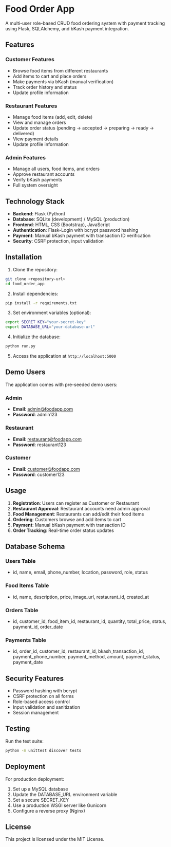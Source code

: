 # Food Order App

A multi-user role-based CRUD food ordering system with payment tracking using Flask, SQLAlchemy, and bKash payment integration.

## Features

### Customer Features
- Browse food items from different restaurants
- Add items to cart and place orders
- Make payments via bKash (manual verification)
- Track order history and status
- Update profile information

### Restaurant Features
- Manage food items (add, edit, delete)
- View and manage orders
- Update order status (pending → accepted → preparing → ready → delivered)
- View payment details
- Update profile information

### Admin Features
- Manage all users, food items, and orders
- Approve restaurant accounts
- Verify bKash payments
- Full system oversight

## Technology Stack

- **Backend**: Flask (Python)
- **Database**: SQLite (development) / MySQL (production)
- **Frontend**: HTML, CSS (Bootstrap), JavaScript
- **Authentication**: Flask-Login with bcrypt password hashing
- **Payment**: Manual bKash payment with transaction ID verification
- **Security**: CSRF protection, input validation

## Installation

1. Clone the repository:
```bash
git clone <repository-url>
cd food_order_app
```

2. Install dependencies:
```bash
pip install -r requirements.txt
```

3. Set environment variables (optional):
```bash
export SECRET_KEY="your-secret-key"
export DATABASE_URL="your-database-url"
```

4. Initialize the database:
```bash
python run.py
```

5. Access the application at `http://localhost:5000`

## Demo Users

The application comes with pre-seeded demo users:

### Admin
- **Email**: admin@foodapp.com
- **Password**: admin123

### Restaurant
- **Email**: restaurant@foodapp.com
- **Password**: restaurant123

### Customer
- **Email**: customer@foodapp.com
- **Password**: customer123

## Usage

1. **Registration**: Users can register as Customer or Restaurant
2. **Restaurant Approval**: Restaurant accounts need admin approval
3. **Food Management**: Restaurants can add/edit their food items
4. **Ordering**: Customers browse and add items to cart
5. **Payment**: Manual bKash payment with transaction ID
6. **Order Tracking**: Real-time order status updates

## Database Schema

### Users Table
- id, name, email, phone_number, location, password, role, status

### Food Items Table
- id, name, description, price, image_url, restaurant_id, created_at

### Orders Table
- id, customer_id, food_item_id, restaurant_id, quantity, total_price, status, payment_id, order_date

### Payments Table
- id, order_id, customer_id, restaurant_id, bkash_transaction_id, payment_phone_number, payment_method, amount, payment_status, payment_date

## Security Features

- Password hashing with bcrypt
- CSRF protection on all forms
- Role-based access control
- Input validation and sanitization
- Session management

## Testing

Run the test suite:
```bash
python -m unittest discover tests
```

## Deployment

For production deployment:

1. Set up a MySQL database
2. Update the DATABASE_URL environment variable
3. Set a secure SECRET_KEY
4. Use a production WSGI server like Gunicorn
5. Configure a reverse proxy (Nginx)

## License

This project is licensed under the MIT License.

